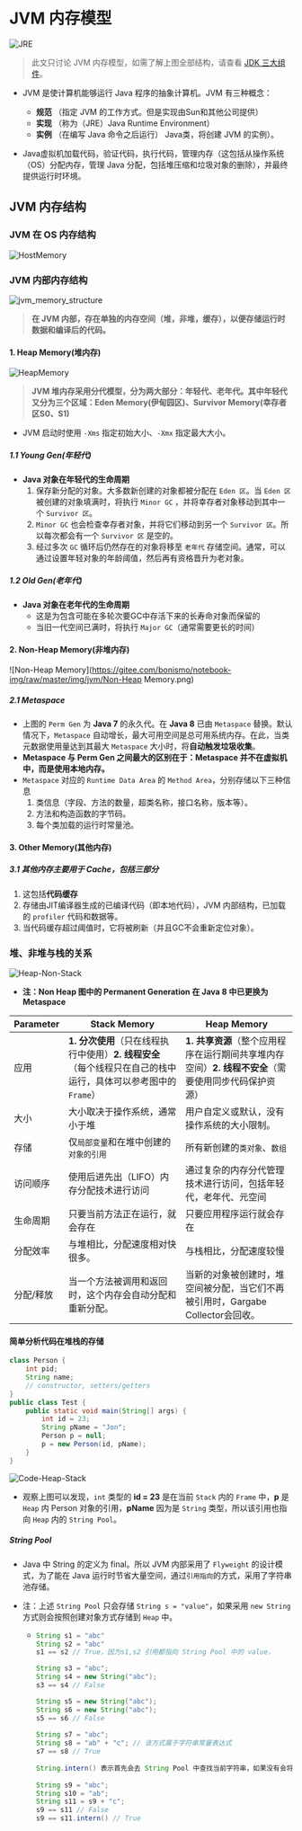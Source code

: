 # JVM 内存模型

![JRE](https://gitee.com/bonismo/notebook-img/raw/master/img/jvm/Java-Runtime-data.png)

> 此文只讨论 JVM 内存模型，如需了解上图全部结构，请查看 [JDK 三大组件](http://notebook.bonismo.ink/#/Java/JVM/JDK)。

- JVM 是使计算机能够运行 Java 程序的抽象计算机。JVM 有三种概念： 
  - **规范** （指定 JVM 的工作方式。但是实现由Sun和其他公司提供）
  - **实现** （称为（JRE）Java Runtime Environment）
  - **实例** （在编写 Java 命令之后运行） Java类，将创建 JVM 的实例）。

- Java虚拟机加载代码，验证代码，执行代码，管理内存（这包括从操作系统（OS）分配内存，管理 Java 分配，包括堆压缩和垃圾对象的删除），并最终提供运行时环境。

## JVM 内存结构

### JVM 在 OS 内存结构

![HostMemory](https://gitee.com/bonismo/notebook-img/raw/master/img/jvm/HostMemory.png)

### JVM 内部内存结构

![jvm_memory_structure](https://gitee.com/bonismo/notebook-img/raw/master/img/jvm/jvm_memory_structure.gif)

> **在 JVM 内部，存在单独的内存空间（堆，非堆，缓存），以便存储运行时数据和编译后的代码。**

#### 1. Heap Memory(堆内存)

![HeapMemory](https://gitee.com/bonismo/notebook-img/raw/master/img/jvm/HeapMemory.png)

> **JVM 堆内存采用分代模型，分为两大部分：年轻代、老年代。其中年轻代又分为三个区域：Eden Memory(伊甸园区)、Survivor Memory(幸存者区S0、S1)**

- JVM 启动时使用 `-Xms` 指定初始大小、`-Xmx` 指定最大大小。

##### 1.1 Young Gen(年轻代)

- **Java 对象在年轻代的生命周期**
  1. 保存新分配的对象。大多数新创建的对象都被分配在 `Eden 区`。当 `Eden 区` 被创建的对象填满时，将执行 `Minor GC` ，并将幸存者对象移动到其中一个 `Survivor 区`。
  2. `Minor GC` 也会检查幸存者对象，并将它们移动到另一个 `Survivor 区`。所以每次都会有一个 `Survivor 区` 是空的。
  3. 经过多次 `GC` 循环后仍然存在的对象将移至 `老年代` 存储空间。通常，可以通过设置年轻对象的年龄阈值，然后再有资格晋升为老对象。

##### 1.2 Old Gen(老年代)

- **Java 对象在老年代的生命周期**
  - 这是为包含可能在多轮次要GC中存活下来的长寿命对象而保留的
  - 当旧一代空间已满时，将执行 `Major GC`（通常需要更长的时间）

#### 2. Non-Heap Memory(非堆内存)

![Non-Heap Memory](https://gitee.com/bonismo/notebook-img/raw/master/img/jvm/Non-Heap Memory.png)

##### 2.1 Metaspace

- 上图的 `Perm Gen` 为 **Java 7** 的永久代。在 **Java 8** 已由 `Metaspace` 替换。默认情况下，`Metaspace` 自动增长，最大可用空间是总可用系统内存。在此，当类元数据使用量达到其最大 `Metaspace` 大小时，将**自动触发垃圾收集**。
- **Metaspace 与 Perm Gen 之间最大的区别在于：Metaspace 并不在虚拟机中，而是使用本地内存。**
- `Metaspace` 对应的 `Runtime Data Area` 的 `Method Area`，分别存储以下三种信息
  1. 类信息（字段、方法的数量，超类名称，接口名称，版本等）。
  2. 方法和构造函数的字节码。
  3. 每个类加载的运行时常量池。

#### 3. Other Memory(其他内存)

##### 3.1 其他内存主要用于 Cache，包括三部分

1. 这包括**代码缓存**
2. 存储由JIT编译器生成的已编译代码（即本地代码），JVM 内部结构，已加载的 `profiler` 代码和数据等。
3. 当代码缓存超过阈值时，它将被刷新（并且GC不会重新定位对象）。

### 堆、非堆与栈的关系

![Heap-Non-Stack](https://gitee.com/bonismo/notebook-img/raw/master/img/jvm/Stack&Heap.png)

- **注：Non Heap 图中的 Permanent Generation 在 Java 8 中已更换为 Metaspace**

| Parameter | Stack Memory                                                 | Heap Memory                                                  |
| --------- | ------------------------------------------------------------ | ------------------------------------------------------------ |
| 应用      | **1. 分次使用**（只在线程执行中使用）**2. 线程安全**（每个线程只在自己的栈中运行，具体可以参考图中的 `Frame`） | **1. 共享资源**（整个应用程序在运行期间共享堆内存空间）**2. 线程不安全**（需要使用同步代码保护资源） |
| 大小      | 大小取决于操作系统，通常小于堆                               | 用户自定义或默认，没有操作系统的大小限制。                   |
| 存储      | 仅`局部变量`和在堆中创建的`对象的引用`                       | 所有新创建的`类对象`、`数组`                                 |
| 访问顺序  | 使用后进先出（LIFO）内存分配技术进行访问                     | 通过复杂的内存分代管理技术进行访问，包括年轻代，老年代、元空间 |
| 生命周期  | 只要当前方法正在运行，就会存在                               | 只要应用程序运行就会存在                                     |
| 分配效率  | 与堆相比，分配速度相对快很多。                               | 与栈相比，分配速度较慢                                       |
| 分配/释放 | 当一个方法被调用和返回时，这个内存会自动分配和重新分配。     | 当新的对象被创建时，堆空间被分配，当它们不再被引用时，Gargabe Collector会回收。 |

#### 简单分析代码在堆栈的存储

```Java
class Person {
    int pid;
    String name;
    // constructor, setters/getters
}
public class Test {
    public static void main(String[] args) {
        int id = 23;
        String pName = "Jon";
        Person p = null;
        p = new Person(id, pName);
    }
}
```

![Code-Heap-Stack](https://gitee.com/bonismo/notebook-img/raw/master/img/jvm/0_HWkfCG1q4DFsFfoF.jpeg)

- 观察上图可以发现，`int` 类型的 **id = 23** 是在当前 `Stack` 内的 `Frame` 中，**p** 是 `Heap` 内 Person 对象的引用，**pName** 因为是 `String` 类型，所以该引用也指向 `Heap` 内的 `String Pool`。

##### String Pool

- Java 中 String 的定义为 final。所以 JVM 内部采用了 `Flyweight` 的设计模式，为了能在 Java 运行时节省大量空间，通过`引用指向`的方式，采用了字符串池存储。

- 注：上述 `String Pool` 只会存储 `String s = "value"`，如果采用 `new String` 方式则会按照创建对象方式存储到 `Heap` 中。

  - ```java
    String s1 = "abc"
    String s2 = "abc"
    s1 == s2 // True，因为s1,s2 引用都指向 String Pool 中的 value，
    
    String s3 = "abc";
    String s4 = new String("abc");
    s3 == s4 // False
    
    String s5 = new String("abc");
    String s6 = new String("abc");
    s5 == s6 // False
      
    String s7 = "abc";
    String s8 = "ab" + "c"; // 该方式属于字符串常量表达式
    s7 == s8 // True
      
    String.intern() 表示首先会去 String Pool 中查找当前字符串，如果没有会将该字符串放入 String Pool
      
    String s9 = "abc";
    String s10 = "ab";
    String s11 = s9 + "c";
    s9 == s11 // False
    s9 == s11.intern() // True  
    ```

